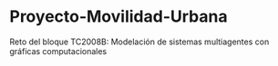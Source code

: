 # Proyecto-Movilidad-Urbana
Reto del bloque TC2008B: Modelación de sistemas multiagentes con gráficas computacionales
